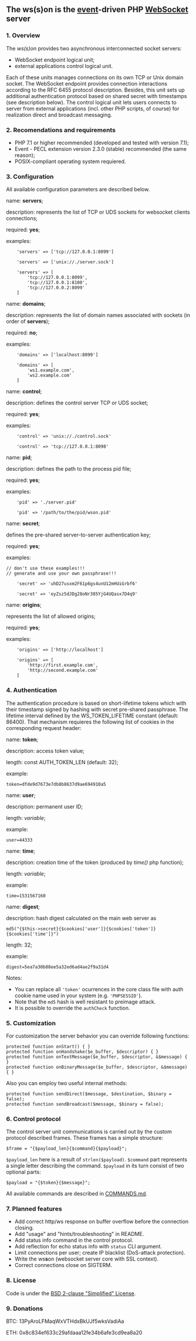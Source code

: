 The **ws(s)on** is the [event](http://pecl.php.net/package/event
"PECL::Package::event")-driven
PHP [WebSocket](https://tools.ietf.org/html/rfc6455 "RFC 6455") server
--------------------------------------------------------------------------------
### 1. Overview

The *ws(s)on* provides two asynchronous 
interconnected socket servers:
* WebSocket endpoint logical unit;
* external applications control logical unit.

Each of these units manages connections on its own TCP or Unix domain socket.
The WebSocket endpoint provides connection interactions according to the
RFC 6455 protocol description. Besides, this unit sets up additional
authentication protocol based on shared secret with timestamps (see description
below). The control logical unit lets users connects to server from external
applications (incl. other PHP scripts, of course) for realization direct and
broadcast messaging.

### 2. Recomendations and requirements

* PHP 7.1 or higher recommended (developed and tested with version 7.1);
* Event - PECL extension version 2.3.0 (stable) recommended (the same reason);
* POSIX-compliant operating system requiered.

### 3. Configuration

All available configuration parameters are described below.


name: **servers**;

description: represents the list of TCP or UDS sockets for websocket
clients connections;

required: **yes**;

examples:
```
    'servers' => ['tcp://127.0.0.1:8099']

    'servers' => ['unix://./server.sock']

    'servers' => [
        'tcp://127.0.0.1:8099',
        'tcp://127.0.0.1:8100',
        'tcp://127.0.0.2:8099'
    ]
```

name: **domains**;

description: represents the list of domain names associated with sockets
(in order of **servers**);

required: **no**;

examples:
```
    'domains' => ['localhost:8099']

    'domains' => [
        'ws1.example.com',
        'ws2.example.com'
    ]
```

name: **control**;

description: defines the control server TCP or UDS socket;

required: **yes**;

examples:
```
    'control' => 'unix://./control.sock'

    'control' => 'tcp://127.0.0.1:8098'
```

name: **pid**;

description: defines the path to the process pid file;

required: **yes**;

examples:
```
    'pid' => './server.pid'
	
    'pid' => '/path/to/the/pid/wson.pid'
```

name: **secret**;

defines the pre-shared server-to-server authentication key;

required: **yes**;

examples:
```
// don't use these examples!!!
// generate and use your own passphrase!!!

    'secret' => 'uhD27usxm2F61p6gs4unU12mHUiGrbf6'

    'secret' => 'eyZsz5dJDg28oNr385YjG4UQasx7D4q9'
```

name: **origins**;

represents the list of allowed origins;

required: **yes**;

examples:
```
    'origins' => ['http://localhost']

    'origins' => [
        'http://first.example.com',
        'http://second.example.com'
    ]
```

### 4. Authentication

The authentication procedure is based on short-lifetime tokens which with their
timestamp signed by hashing with secret pre-shared passphrase. The lifetime
interval defined by the WS_TOKEN_LIFETIME constant (default: 86400). That
mechanism requieres the following list of cookies in the corresponding request
header:

name: **token**;

description: access token value;

length: const AUTH_TOKEN_LEN (default: 32);

example:
```
token=dfde9d7673e7db8b8637d9ae694910a5
```
name: **user**;

description: permanent user ID;

length: *variable*;

example:
```
user=44333
```
name: **time**;

description: creation time of the token (produced by *time()* php function);

length: *variable*;

example:
```
time=1531567160
```
name: **digest**;

description: hash digest calculated on the main web server as
```
md5("{$this->secret}{$cookies['user']}{$cookies['token']}{$cookies['time']}")
```

length: 32;

example:
```
digest=5ea7a30b88ee5a32ed6ad4ae2f9a31d4
```

Notes:
* You can replace all `'token'` ocurrences in the core class file with
auth cookie name used in your system (e.g. `'PHPSESSID'`).
* Note that the `md5` hash is well resistant to preimage attack.
* It is possible to override the `authCheck` function.

### 5. Customization

For customization the server behavior you can override following functions:
```
protected function onStart() { }
protected function onHandshake($e_buffer, $descriptor) { }
protected function onTextMessage($e_buffer, $descriptor, &$message) { }
protected function onBinaryMessage($e_buffer, $descriptor, &$message) { }
```
Also you can employ two useful internal methods:
```
protected function sendDirect($message, $destination, $binary = false);
protected function sendBroadcast($message, $binary = false);
```
### 6. Control protocol

The control server unit communications is carried out by the custom protocol
described frames. These frames has a simple structure:
```
$frame = "{$payload_len}{$command}{$payload}";
```
`$payload_len` here is a result of `strlen($payload)`.
`$command` part represents a single letter describing the command.
`$payload` in its turn consist of two optional parts:
```
$payload = "{$token}{$message}";
```
All available commands are described in [COMMANDS.md](./COMMANDS.md).

### 7. Planned features

* Add correct http/ws response on buffer overflow before the connection closing.
* Add "usage" and "hints/troubleshooting" in README.
* Add status info command in the control protocol.
* Add reflection for echo status info with `status` CLI argument.
* Limit connections per user; create IP blacklist (DoS-attack protection).
* Write the ws**s**on (websocket server core with SSL context).
* Correct connections close on SIGTERM.

### 8. License

Code is under the [BSD 2-clause "Simplified" License](./LICENSE).

### 9. Donations

BTC: 13PyAroLFMaqWxVTHdxBkUJf5wksVadiAa

ETH: 0x8c834ef633c29afdaaa12fe34b6afe3cd9ea8a20
